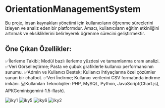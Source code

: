 # OrientationManagementSystem
Bu proje, insan kaynakları yönetimi için kullanıcıların öğrenme süreçlerini izleyen ve analiz eden bir platformdur. Amacı, kullanıcıların eğitim etkinliğini artırmak ve eksikliklerini belirleyerek öğrenme sürecini geliştirmektir.

## Öne Çıkan Özellikler: 
✅İlerleme Takibi; Modül bazlı ilerleme yüzdesi ve tamamlanma oranı analizi.  
✅Veri Görselleştirme; Pasta ve çubuk grafiklerle kullanıcı performansının sunumu. 
✅Admin ve Kullanıcı Destek; Kullanıcı ihtiyaçlarına özel çözümler sunan bir chatbot. 
✅Veri İndirme; Kullanıcı verilerini CSV formatında indirme imkânı.
💻Kullanılan Teknolojiler: PHP, MySQL, Python, JavaScript(Chart.js), API(Gemini:gemini-1.5-flash).

![iky1](https://github.com/user-attachments/assets/d01bce6f-2d34-4227-96fb-a7e922e6d7e0)
![iky5](https://github.com/user-attachments/assets/e99135d9-164c-4f38-b02d-9ac1881c8109)
![iky6](https://github.com/user-attachments/assets/a5cbdf30-31ba-4ea4-abd4-2a7031517450)
![iky2](https://github.com/user-attachments/assets/501c6e1a-72d6-4ea3-becc-fbcbb9d72493)

